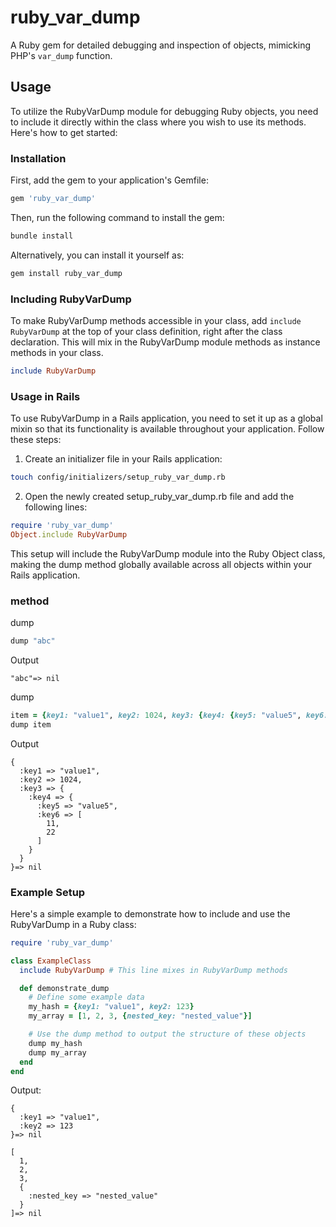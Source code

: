 # ruby_var_dump

A Ruby gem for detailed debugging and inspection of objects, mimicking PHP's `var_dump` function.

## Usage

To utilize the RubyVarDump module for debugging Ruby objects, you need to include it directly within the class where you wish to use its methods. Here's how to get started:

### Installation

First, add the gem to your application's Gemfile:

```ruby
gem 'ruby_var_dump'
```

Then, run the following command to install the gem:

```bash
bundle install
```

Alternatively, you can install it yourself as:

```bash
gem install ruby_var_dump
```

### Including RubyVarDump

To make RubyVarDump methods accessible in your class, add `include RubyVarDump` at the top of your class definition, right after the class declaration. This will mix in the RubyVarDump module methods as instance methods in your class.

```ruby
include RubyVarDump
```

### Usage in Rails

To use RubyVarDump in a Rails application, you need to set it up as a global mixin so that its functionality is available throughout your application. Follow these steps:

1. Create an initializer file in your Rails application:

```bash
touch config/initializers/setup_ruby_var_dump.rb
```

2. Open the newly created setup_ruby_var_dump.rb file and add the following lines:

```ruby
require 'ruby_var_dump'
Object.include RubyVarDump
```
This setup will include the RubyVarDump module into the Ruby Object class, making the dump method globally available across all objects within your Rails application.


### method

dump
```ruby
dump "abc"
```

Output
```
"abc"=> nil
```

dump
```ruby
item = {key1: "value1", key2: 1024, key3: {key4: {key5: "value5", key6: [11,22]}}}
dump item
```

Output
```
{
  :key1 => "value1",
  :key2 => 1024,
  :key3 => {
    :key4 => {
      :key5 => "value5",
      :key6 => [
        11,
        22
      ]
    }
  }
}=> nil
```

### Example Setup

Here's a simple example to demonstrate how to include and use the RubyVarDump in a Ruby class:

```ruby
require 'ruby_var_dump'

class ExampleClass
  include RubyVarDump # This line mixes in RubyVarDump methods

  def demonstrate_dump
    # Define some example data
    my_hash = {key1: "value1", key2: 123}
    my_array = [1, 2, 3, {nested_key: "nested_value"}]

    # Use the dump method to output the structure of these objects
    dump my_hash
    dump my_array
  end
end
```

Output:

```
{
  :key1 => "value1",
  :key2 => 123
}=> nil

[
  1,
  2,
  3,
  {
    :nested_key => "nested_value"
  }
]=> nil
```